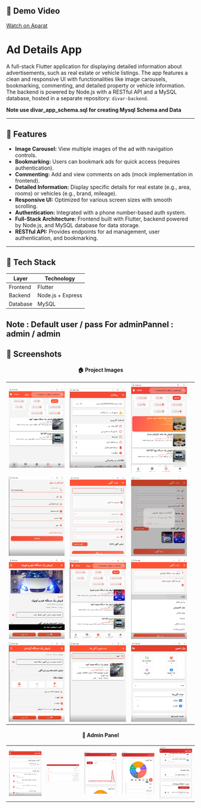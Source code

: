 ## 🎥 Demo Video

[Watch on Aparat](https://aparat.com/v/svfzvv7)



# Ad Details App

A full-stack Flutter application for displaying detailed information about advertisements, such as real estate or vehicle listings. The app features a clean and responsive UI with functionalities like image carousels, bookmarking, commenting, and detailed property or vehicle information. The backend is powered by Node.js with a RESTful API and a MySQL database, hosted in a separate repository: `divar-backend`.

**Note use divar_app_schema.sql for  creating Mysql Schema and Data**

---

## 🚀 Features

- **Image Carousel:** View multiple images of the ad with navigation controls.
- **Bookmarking:** Users can bookmark ads for quick access (requires authentication).
- **Commenting:** Add and view comments on ads (mock implementation in frontend).
- **Detailed Information:** Display specific details for real estate (e.g., area, rooms) or vehicles (e.g., brand, mileage).
- **Responsive UI:** Optimized for various screen sizes with smooth scrolling.
- **Authentication:** Integrated with a phone number-based auth system.
- **Full-Stack Architecture:** Frontend built with Flutter, backend powered by Node.js, and MySQL database for data storage.
- **RESTful API:** Provides endpoints for ad management, user authentication, and bookmarking.

---

## 🧰 Tech Stack

| Layer    | Technology           |
| -------- | -------------------- |
| Frontend | Flutter              |
| Backend  | Node.js + Express    |
| Database | MySQL                |



Note : Default user / pass For adminPannel : admin / admin
---

## 📸 Screenshots

<div align="center">
  <h4>🏠 Project Images</h4>

  <table>
    <tr>
      <td><img src="project_images/screen1.png" alt="Home Screen" width="300"/></td>
      <td><img src="project_images/screen2.png" alt="Ad Details" width="300"/></td>
      <td><img src="project_images/screen16.png" alt="Admin Panel 3" width="300"/></td>
    </tr>
    <tr>
      <td><img src="project_images/screen3.png" alt="Bookmarks" width="300"/></td>
      <td><img src="project_images/screen4.png" alt="Bookmarks" width="300"/></td>
      <td><img src="project_images/screen5.png" alt="Bookmarks" width="300"/></td>
    </tr>
    <tr>
      <td><img src="project_images/screen6.png" alt="Bookmarks" width="300"/></td>
      <td><img src="project_images/screen7.png" alt="Bookmarks" width="300"/></td>
      <td><img src="project_images/screen8.png" alt="Bookmarks" width="300"/></td>
    </tr>
    <tr>
      <td><img src="project_images/screen9.png" alt="Bookmarks" width="300"/></td>
      <td><img src="project_images/screen10.png" alt="Bookmarks" width="300"/></td>
      <td><img src="project_images/screen11.png" alt="Bookmarks" width="300"/></td>
      <td></td>
    </tr>
  </table>

  <h4>💎 Admin Panel</h4>

  <table>
    <tr>
      <td><img src="project_images/screen12.png" alt="Admin Panel 1" width="300"/></td>
      <td><img src="project_images/screen13.png" alt="Admin Panel 2" width="300"/></td>
      <td><img src="project_images/screen14.png" alt="Admin Panel 3" width="300"/></td>
      <td><img src="project_images/screen15.png" alt="Admin Panel 3" width="300"/></td>
      <td><img src="project_images/screen17.png" alt="Admin Panel 3" width="300"/></td>
    </tr>
  </table>
</div>

